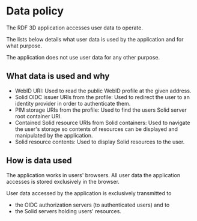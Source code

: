 # Data policy

The RDF 3D application accesses user data to operate.

The lists below details what user data is used by the application and for what purpose.

The application does not use user data for any other purpose.

## What data is used and why

- WebID URI: Used to read the public WebID profile at the given address.
- Solid OIDC issuer URIs from the profile: Used to redirect the user to an identity provider in order to authenticate them.
- PIM storage URIs from the profile: Used to find the users Solid server root container URI.
- Contained Solid resource URIs from Solid containers: Used to navigate the user's storage so contents of resources can be displayed and manipulated by the application.
- Solid resource contents: Used to display Solid resources to the user.

## How is data used

The application works in users' browsers. All user data the application accesses is stored exclusively in the browser.

User data accessed by the application is exclusively transmitted to 
- the OIDC authorization servers (to authenticated users) and to
- the Solid servers holding users' resources.
